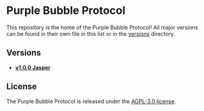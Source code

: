 # Purple Bubble Protocol
This repository is the home of the Purple Bubble Protocol! All major versions can be found in their own file in this list or in the [versions](versions/) directory.

## Versions
- **[v1.0.0 Jasper](versions/JASPER.md)**

## License
The Purple Bubble Protocol is released under the [AGPL-3.0 license](LICENSE.md).